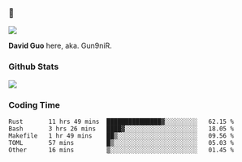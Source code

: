 ### 👋

![](https://komarev.com/ghpvc/?username=Gun9niR&label=Total+Views)

**David Guo** here, aka. Gun9niR.

### Github Stats

<img src="https://github-readme-stats.vercel.app/api?username=Gun9niR&count_private=true&show_icons=true&theme=vue-dark&hide_title=true">

### Coding Time

<!--START_SECTION:waka-->

```text
Rust       11 hrs 49 mins  ███████████████▓░░░░░░░░░   62.15 %
Bash       3 hrs 26 mins   ████▓░░░░░░░░░░░░░░░░░░░░   18.05 %
Makefile   1 hr 49 mins    ██▒░░░░░░░░░░░░░░░░░░░░░░   09.56 %
TOML       57 mins         █▒░░░░░░░░░░░░░░░░░░░░░░░   05.03 %
Other      16 mins         ▒░░░░░░░░░░░░░░░░░░░░░░░░   01.45 %
```

<!--END_SECTION:waka-->
